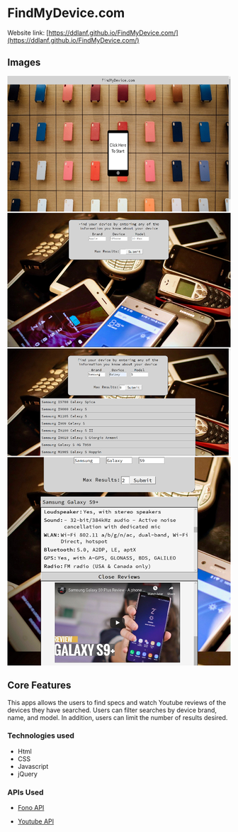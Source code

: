 # **FindMyDevice.com**

Website link: [https://ddlanf.github.io/FindMyDevice.com/](https://ddlanf.github.io/FindMyDevice.com/)

## Images
![Screenshot1](/images/Screenshot1.png)
![Screenshot2](/images/Screenshot2.png)
![Screenshot3](/images/Screenshot3.png)
![Screenshot4](/images/Screenshot4.png)

## Core Features
This apps allows the users to find specs and watch Youtube reviews of the devices they have searched. 
Users can filter searches by device brand, name, and model. In addition, users can limit the number 
of results desired.

### Technologies used
* Html
* CSS
* Javascript
* jQuery

### APIs Used
*  [Fono API](https://fonoapi.freshpixl.com/)

* [Youtube API](https://developers.google.com/youtube/v3) 


